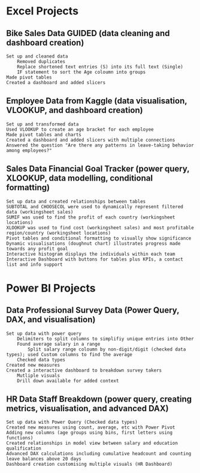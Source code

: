 # Excel Projects

## Bike Sales Data GUIDED (data cleaning and dashboard creation)
    Set up and cleaned data
        Removed duplicates
        Replace shortened text entries (S) into its full text (Single)
        IF statement to sort the Age coloumn into groups
    Made pivot tables
    Created a dashboard and added slicers

## Employee Data from Kaggle (data visualisation, VLOOKUP, and dashboard creation)
    Set up and transformed data
    Used VLOOKUP to create an age bracket for each employee
    Made pivot tables and charts
    Created a dashboard and added slicers with multiple connections
    Answered the question "Are there any patterns in leave-taking behavior among employees?"

## Sales Data Financial Goal Tracker (power query, XLOOKUP, data modelling, conditional formatting)
    Set up data and created relationships between tables
    SUBTOTAL and CHOOSECOL were used to dynamically represent filtered data (workingsheet sales)
    SUMIF was used to find the profit of each country (workingsheet locations)
    XLOOKUP was used to find cost (workingsheet sales) and most profitable region/country (workingsheet locations)
    Pivot tables and conditional formatting to visually show significance
    Dynamic visualisations (doughnut chart) illustrates progress made towards any profit goal
    Interactive histogram displays the individuals within each team
    Interactive Dashboard with buttons for tables plus KPIs, a contact list and info support


# Power BI Projects

## Data Professional Survey Data (Power Query, DAX, and visualisation)
    Set up data with power query
        Delimiters to split columns to simplifiy unique entries into Other
        Found average salary in a range
            Split salary range coloumn by non-digit/digit (checked data types); used Custom columns to find the average
        Checked data types
    Created new measures
    Created a interactive dashboard to breakdown survey takers
        Mutliple visuals
        Drill down available for added context

## HR Data Staff Breakdown (power query, creating metrics, visualisation, and advanced DAX)
    Set up data with Power Query (Checked data types)
    Created new measures using count, average, etc with Power Pivot
    Adding new columns (age groups using bins, first letters using functions)
    Created relationships in model view between salary and education qualification
    Advanced DAX calculations including cumulative headcount and counting leave balances above 20 days
    Dashboard creation customising multiple visuals (HR Dashboard)
